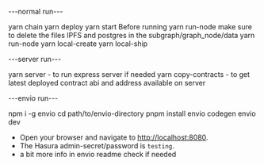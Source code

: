 ---normal run---

yarn chain
yarn deploy
yarn start
Before running yarn run-node make sure to delete the files IPFS and postgres in the subgraph/graph_node/data
yarn run-node
yarn local-create
yarn local-ship

---server run---

yarn server - to run express server if needed
yarn copy-contracts - to get latest deployed contract abi and address available on server

---envio run---

npm i -g envio
cd path/to/envio-directory
pnpm install
envio codegen
envio dev

- Open your browser and navigate to [http://localhost:8080](http://localhost:8080).
- The Hasura admin-secret/password is `testing`.
- a bit more info in envio readme check if needed